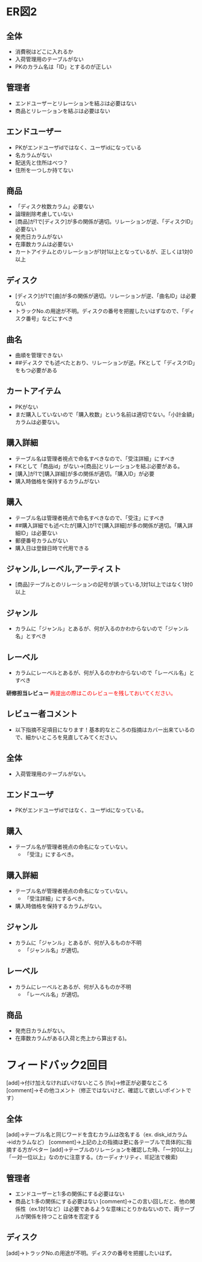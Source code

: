 # ER図2
## 全体
- 消費税はどこに入れるか
- 入荷管理用のテーブルがない
- PKのカラム名は「ID」とするのが正しい

## 管理者
- エンドユーザーとリレーションを結ぶは必要はない
- 商品とリレーションを結ぶは必要はない

## エンドユーザー
- PKがエンドユーザidではなく、ユーザidになっている
- 名カラムがない
- 配送先と住所はべつ？
- 住所を一つしか持てない

## 商品
- 「ディスク枚数カラム」必要ない
- 論理削除考慮していない
- [商品]が1で[ディスク]が多の関係が適切。リレーションが逆、「ディスクID」必要ない
- 発売日カラムがない
- 在庫数カラムは必要ない
- カートアイテムとのリレーションが1対1以上となっているが、正しくは1対0以上

## ディスク
- [ディスク]が1で[曲]が多の関係が適切。リレーションが逆、「曲名ID」は必要ない
- トラックNo.の用途が不明。ディスクの番号を把握したいはずなので、「ディスク番号」などにすべき

## 曲名
- 曲順を管理できない
- ##ディスク でも述べたとおり、リレーションが逆。FKとして「ディスクID」をもつ必要がある

## カートアイテム
- PKがない
- まだ購入していないので「購入枚数」という名前は適切でない。「小計金額」カラムは必要ない。

## 購入詳細
- テーブル名は管理者視点で命名すべきなので、「受注詳細」にすべき
- FKとして「商品id」がない→[商品]とリレーションを結ぶ必要がある。
- [購入]が1で[購入詳細]が多の関係が適切。「購入ID」が必要
- 購入時価格を保持するカラムがない

## 購入
- テーブル名は管理者視点で命名すべきなので、「受注」にすべき
- ##購入詳細でも述べたが[購入]が1で[購入詳細]が多の関係が適切。「購入詳細ID」は必要ない
- 郵便番号カラムがない
- 購入日は登録日時で代用できる

## ジャンル,レーベル,アーティスト
- [商品]テーブルとのリレーションの記号が誤っている,1対1以上ではなく1対0以上

## ジャンル
- カラムに「ジャンル」とあるが、何が入るのかわからないので「ジャンル名」とすべき

## レーベル
- カラムにレーベルとあるが、何が入るのかわからないので「レーベル名」とすべき



**研修担当レビュー**
<font color="Red">再提出の際はこのレビューを残しておいてください。</font>

## レビュー者コメント
- 以下指摘不足項目になります！基本的なところの指摘はカバー出来ているので、細かいところを見直してみてください。

## 全体
- 入荷管理用のテーブルがない。

## エンドユーザ
- PKがエンドユーザidではなく、ユーザidになっている。

## 購入
- テーブル名が管理者視点の命名になっていない。
	- 「受注」にするべき。

## 購入詳細
- テーブル名が管理者視点の命名になっていない。
	- 「受注詳細」にするべき。
- 購入時価格を保持するカラムがない。

## ジャンル
- カラムに「ジャンル」とあるが、何が入るものか不明
	- 「ジャンル名」が適切。

## レーベル
- カラムにレーベルとあるが、何が入るものか不明
	- 「レーベル名」が適切。

## 商品
- 発売日カラムがない。
- 在庫数カラムがある(入荷と売上から算出する)。

# フィードバック2回目

[add]→付け加えなければいけないところ
[fix]→修正が必要なところ
[comment]→その他コメント（修正ではないけど、確認して欲しいポイントです）

## 全体
[add]→テーブル名と同じワードを含むカラムは改名する（ex. disk_idカラム→idカラムなど）
[comment]→上記の上の指摘は更に各テーブルで具体的に指摘する方がベター
[add]→テーブルのリレーションを確認した時、「一対0以上」「一対一位以上」なのかに注意する。(カーディナリティ、IE記法で検索)


## 管理者
- エンドユーザーと1:多の関係にする必要はない
- 商品と1:多の関係にする必要はない
[comment]→この言い回しだと、他の関係性（ex.1対1など）は必要であるような意味にとりかねないので、両テーブルが関係を持つこと自体を否定する


## ディスク
[add]→トラックNo.の用途が不明。ディスクの番号を把握したいはず。

